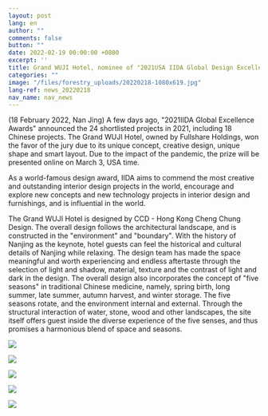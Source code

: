 ```yaml
---
layout: post
lang: en
author: ""
comments: false
button: ""
date: 2022-02-19 00:00:00 +0800
excerpt: ''
title: Grand WUJI Hotel, nominee of "2021USA IIDA Global Design Excellence Award"
categories: ""
image: "/files/forestry_uploads/20220218-1080x619.jpg"
lang-ref: news_20220218
nav_name: nav_news
---
```


(18 February 2022, Nan Jing) A few days ago, "2021IIDA Global Excellence Awards" announced the 24 shortlisted projects in 2021, including 18 Chinese projects. The Grand WUJI Hotel, owned by Fullshare Holdings, won the favor of the jury due to its unique concept, creative design, unique shape and smart layout. Due to the impact of the pandemic, the prize will be presented online on March 3, USA time.

As a world-famous design award, IIDA aims to commend the most creative and outstanding interior design projects in the world, encourage and explore new concepts and new technology projects in interior design and furnishings, and is influential in the world.

The Grand WUJI Hotel is designed by CCD - Hong Kong Cheng Chung Design. The overall design follows the architectural landscape, and is constructed in the "environment" and "boundary". With the history of Nanjing as the keynote, hotel guests can feel the historical and cultural details of Nanjing while relaxing. The design team has made the space meaningful and worth experiencing and endless aftertaste through the selection of light and shadow, material, texture and the contrast of light and dark in the design. The overall design also incorporates the concept of "five seasons" in traditional Chinese medicine, namely, spring birth, long summer, late summer, autumn harvest, and winter storage. The five seasons rotate, and the environment internal and external. Through the structural interaction of water, stone, wood and other landscapes, the site itself offers guest inside the diverse experience of the five senses, and thus promises a harmonious blend of space and seasons.

![](/files/forestry_uploads/20220218-1080x619.jpg)

![](/files/forestry_uploads/20220218-700x947.jpg)

![](/files/forestry_uploads/20220218-1080x810.jpg)

![](/files/forestry_uploads/20220218-700x820.jpg)

![](/files/forestry_uploads/20220218-1080x1174.jpg)